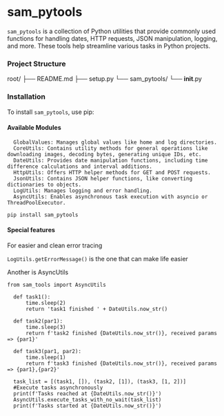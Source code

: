 # sam_pytools

`sam_pytools` is a collection of Python utilities that provide commonly used functions for handling dates, HTTP requests, JSON manipulation, logging, and more.
These tools help streamline various tasks in Python projects.

### Project Structure
root/
├── README.md
├── setup.py
└── sam_pytools/
    └── __init__.py 

### Installation

To install `sam_pytools`, use pip:

#### Available Modules
      GlobalValues: Manages global values like home and log directories.
      CoreUtils: Contains utility methods for general operations like downloading images, decoding bytes, generating unique IDs, etc.
      DateUtils: Provides date manipulation functions, including time difference calculations and interval additions.
      HttpUtils: Offers HTTP helper methods for GET and POST requests.
      JsonUtils: Contains JSON helper functions, like converting dictionaries to objects.
      LogUtils: Manages logging and error handling.
      AsyncUtils: Enables asynchronous task execution with asyncio or ThreadPoolExecutor.


`pip install sam_pytools`

#### Special features

For easier and clean error tracing

`LogUtils.getErrorMessage()` is the one that can make life easier

Another is AsyncUtils

    from sam_tools import AsyncUtils

      def task1():
          time.sleep(2)
          return 'task1 finished ' + DateUtils.now_str()
      
      def task2(par1):
          time.sleep(3)
          return f'task2 finished {DateUtils.now_str()}, received params => {par1}'
      
      def task3(par1, par2):
          time.sleep(1)
          return f'task3 finished {DateUtils.now_str()}, received params => {par1},{par2}'

      task_list = [(task1, []), (task2, [1]), (task3, [1, 2])]
      #Execute tasks asynchronously
      print(f'Tasks reached at {DateUtils.now_str()}')
      AsyncUtils.execute_tasks_with_no_wait(task_list)
      print(f'Tasks started at {DateUtils.now_str()}')
